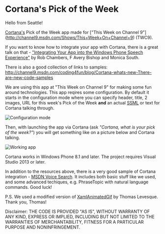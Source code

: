Cortana's Pick of the Week 
===========

Hello from Seattle! 

[Cortana's](http://www.windowsphone.com/en-us/how-to/wp8/cortana/meet-cortana) Pick of the Week app made for ["This Week on Channel 9"] (http://channel9.msdn.com/Shows/This+Week+On+Channel+9) (TWC9).

If you want to know how to integrate your app with Cortana, there is a great talk on that - ["Integrating Your App into the Windows Phone Speech Experience"](http://channel9.msdn.com/Events/Build/2014/2-530) by Rob Chambers, F Avery Bishop and Monica South. 

There is also a good collection of links to samples: http://channel9.msdn.com/coding4fun/blog/Cortana-whats-new-There-are-new-code-samples 


We are using this app at "This Week on Channel 9" for making some fun around technologies. 
This app reqires some configuration. By default it starts in the configuration mode where you can specify header, title, 2 images, URL for this week's Pick of the Week **and** an actual [SSML](http://www.w3.org/TR/speech-synthesis/) or text for Cortana talking through. 

![Configuration mode](https://monosnap.com/image/9QxhPHNKAvy4doNlBlSK9ELl7X9Bw6.png)

Then, with launching the app via Cortana (ask *"Cortana, what is your pick of the week?"*) you will get something like on a picture below and Cortana talking. 

![Working app](https://monosnap.com/image/XgXdLgMlZcaEy02PoJX6nFUpoG3HfR.png)

Cortana works in Windows Phone 8.1 and later. The project requires Visual Studio 2013 or later. 

In addition to the resources above, there is a very good sample of Cortana integration - [MSDN Voice Search](https://code.msdn.microsoft.com/windowsapps/MSDN-Voice-Search-for-95c16d92). It includes both basic stuff like we used, and some advanced techiques, e.g. PhraseTopic with natural language commands. 
Good luck! 

P.S. 
We used a modified version of [XamlAnimatedGif](https://github.com/thomaslevesque/XamlAnimatedGif) by Thomas Levesque. 
Thank you, Thomas! 

Disclaimer: 
THE CODE IS PROVIDED "AS IS", WITHOUT WARRANTY OF ANY KIND, EXPRESS OR IMPLIED, INCLUDING BUT NOT LIMITED TO THE WARRANTIES OF MERCHANTABILITY, FITNESS FOR A PARTICULAR PURPOSE AND NONINFRINGEMENT. 
